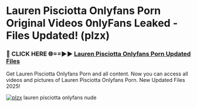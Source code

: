 # Lauren Pisciotta Onlyfans Porn Original Videos 0nlyFans Leaked - Files Updated! (plzx)

<h3>🔴 CLICK HERE 🌐==►► <a href="https://tinyurl.com/2wckxsce" rel="nofollow">Lauren Pisciotta Onlyfans Porn Updated Files</a></h3>

Get Lauren Pisciotta Onlyfans Porn and all content. Now you can access all videos and pictures of Lauren Pisciotta Onlyfans Porn. New Updated Files 2025!

[![plzx](https://i.imgur.com/AFduVYN.gif)](https://tinyurl.com/2wckxsce)
lauren pisciotta onlyfans nude